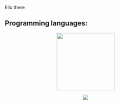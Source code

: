 Ello there

## Programming languages:
  <p align="center"><img height="180em" src="https://github-readme-stats-eight-theta.vercel.app/api/top-langs/?username=jiraffe1&layout=compact&langs_count=8&theme=algolia"/></p>
  <p align="center"><img src="https://github-readme-stats.vercel.app/api?username=jiraffe1&&show_icons=true&theme=nord&line_height=27&v=5" /></p>
